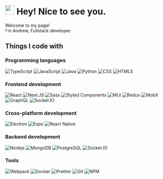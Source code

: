 <div>
      <h1>
        <img src="https://emojis.slackmojis.com/emojis/images/1531849430/4246/blob-sunglasses.gif?1531849430" width="30" />
        Hey! Nice to see you.
      </h1>
      <p>
        Welcome to my page! <br />
        I'm Andrew, Fullstack developer.
      </p>
      <h2>Things I code with</h2>
      <div>
        <h3>Programming languages</h3>
        <div>
          <img
            alt="TypeScript"
            src="https://img.shields.io/badge/-TypeScript-45b8d8?style=flat-square&logo=typescript&logoColor=white"
          />
          <img
            alt="JavaScript"
            src="https://img.shields.io/badge/-JavaScript-43abc8?style=flat-square&logo=javascript&logoColor=white"
          />
          <img
            alt="Java"
            src="https://img.shields.io/badge/-Java-40a1bc?style=flat-square&logo=coffeescript&logoColor=white"
          />
          <img alt="Python" src="https://img.shields.io/badge/Python-3a90a8?style=flat-square&logo=python&logoColor=white" />
          <img alt="CSS" src="https://img.shields.io/badge/-CSS-317d92?style=flat-square&logo=css3&logoColor=white" />
          <img alt="HTML5" src="https://img.shields.io/badge/-HTML5-265b6a?style=flat-square&logo=html5&logoColor=white" />
        </div>
      </div>
      <div>
        <h3>Frontend development</h3>
        <div>
          <img alt="React" src="https://img.shields.io/badge/-React-45b8d8?style=flat-square&logo=react&logoColor=white" />
          <img
            alt="Next.JS"
            src="https://img.shields.io/badge/Next.js-45d0d0?style=flat-square&logo=nextdotjs&logoColor=white"
          />
          <img alt="Sass" src="https://img.shields.io/badge/-Sass-CC6699?style=flat-square&logo=sass&logoColor=white" />
          <img
            alt="Styled Components"
            src="https://img.shields.io/badge/-Styled_Components-db7092?style=flat-square&logo=styled-components&logoColor=white"
          />
          <img alt="MUI" src="https://img.shields.io/badge/-MUI-b75f8b?style=flat-square&logo=mui&logoColor=white" />
          <img alt="Redux" src="https://img.shields.io/badge/-Redux-764ABC?style=flat-square&logo=redux&logoColor=white" />
          <img alt="MobX" src="https://img.shields.io/badge/-MobX-F7DF1E?style=flat-square&logo=mobx&logoColor=black" />
          <img
            alt="GraphQL"
            src="https://img.shields.io/badge/-GraphQL-E10098?style=flat-square&logo=graphql&logoColor=white"
          />
          <img
            alt="Socket.IO"
            src="https://img.shields.io/badge/-Socket.IO-F7DF1E?style=flat-square&logo=socket.io&logoColor=black"
          />
        </div>
      </div>
      <div>
        <h3>Cross-platform development</h3>
        <div>
          <img
            alt="Electron"
            src="https://img.shields.io/badge/Electron-2e7e94?style=flat-square&logo=electron&logoColor=white"
          />
          <img alt="Expo" src="https://img.shields.io/badge/Expo-276c7f?style=flat-square&logo=expo&logoColor=white" />
          <img
            alt="React Native"
            src="https://img.shields.io/badge/React_Native-1d5767.svg?style=flat-square&logo=react&logoColor=white"
          />
        </div>
      </div>
      <div>
        <h3>Backend development</h3>
        <div>
          <img
            alt="Nodejs"
            src="https://img.shields.io/badge/-Nodejs-43853d?style=flat-square&logo=Node.js&logoColor=white"
          />
          <img
            alt="MongoDB"
            src="https://img.shields.io/badge/-MongoDB-13aa52?style=flat-square&logo=mongodb&logoColor=white"
          />
          <img
            alt="PostgreSQL"
            src="https://img.shields.io/badge/-PostgreSQL-336791?style=flat-square&logo=postgresql&logoColor=white"
          />
          <img
            alt="Socket.IO"
            src="https://img.shields.io/badge/-Socket.IO-F7DF1E?style=flat-square&logo=socket.io&logoColor=black"
          />
        </div>
      </div>
      <div>
        <h3>Tools</h3>
        <div>
          <img
            alt="Webpack"
            src="https://img.shields.io/badge/-Webpack-8DD6F9?style=flat-square&logo=webpack&logoColor=white"
          />
          <img
            alt="Docker"
            src="https://img.shields.io/badge/-Docker-46a2f1?style=flat-square&logo=docker&logoColor=white"
          />
          <img
            alt="Prettier"
            src="https://img.shields.io/badge/-Prettier-F7B93E?style=flat-square&logo=prettier&logoColor=white"
          />
          <img alt="Git" src="https://img.shields.io/badge/-Git-F05032?style=flat-square&logo=git&logoColor=white" />
          <img alt="NPM" src="https://img.shields.io/badge/-NPM-CB3837?style=flat-square&logo=npm&logoColor=white" />
        </div>
      </div>
    </div>
